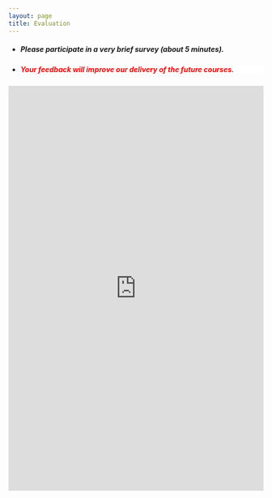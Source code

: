 ```yaml
---
layout: page
title: Evaluation 
--- 
```



<html>
<body>
  
  <ul>
    <li> <h5> Please participate in a very brief survey (about 5 minutes). </h5> </li>
    <li> <h5 style="background-color:white; color:red; text-align: left;"> Your feedback will improve our delivery of the future courses. </h5> </li>
    </ul>

  </body>
</html>


<iframe src="https://forms.gle/em4o8Q9dyMjUMUnV7" width="100%" height="800" frameborder="0" marginheight="0" marginwidth="0">Loading… </iframe>


<!--
<iframe src="https://forms.gle/Ka8Saso3CXpBSKKx7" width="100%" height="800" frameborder="0" marginheight="0" marginwidth="0">Loading… </iframe>
-->
